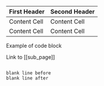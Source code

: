 | First Header  | Second Header |
| ------------- | ------------- |
| Content Cell  | Content Cell  |
| Content Cell  | Content Cell  |


Example of code block

Link to [[sub_page]]

~~~

blank line before
blank line after

~~~

